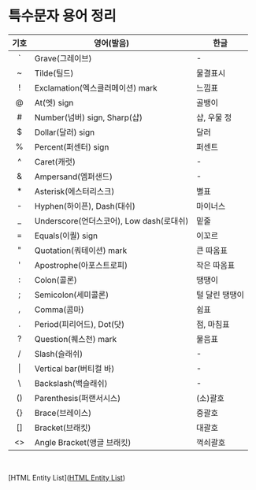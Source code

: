 # 특수문자 용어 정리

| 기호 | 영어(발음)                               | 한글           |
| :--: | ---------------------------------------- | -------------- |
|  `   | Grave(그레이브)                          | -              |
|  ~   | Tilde(틸드)                              | 물결표시       |
|  !   | Exclamation(엑스클러메이션) mark         | 느낌표         |
|  @   | At(엣) sign                              | 골뱅이         |
|  #   | Number(넘버) sign, Sharp(샵)             | 샵, 우물 정    |
|  $   | Dollar(달러) sign                        | 달러           |
|  %   | Percent(퍼센터) sign                     | 퍼센트         |
|  ^   | Caret(캐럿)                              | -              |
|  &   | Ampersand(엠퍼샌드)                      | -              |
|  *   | Asterisk(에스터리스크)                   | 별표           |
|  -   | Hyphen(하이픈), Dash(대쉬)               | 마이너스       |
|  _   | Underscore(언더스코어), Low dash(로대쉬) | 밑줄           |
|  =   | Equals(이퀄) sign                        | 이꼬르         |
|  "   | Quotation(쿼테이션) mark                 | 큰 따옴표      |
|  '   | Apostrophe(아포스트로피)                 | 작은 따옴표    |
|  :   | Colon(콜론)                              | 땡땡이         |
|  ;   | Semicolon(세미콜론)                      | 털 달린 땡땡이 |
|  ,   | Comma(콤마)                              | 쉼표           |
|  .   | Period(피리어드), Dot(닷)                | 점, 마침표     |
|  ?   | Question(퀘스천) mark                    | 물음표         |
|  /   | Slash(슬래쉬)                            | -              |
|  \|  | Vertical bar(버티컬 바)                  | -              |
|  \   | Backslash(백슬래쉬)                      | -              |
|  ()  | Parenthesis(퍼랜서시스)                  | (소)괄호       |
|  {}  | Brace(브레이스)                          | 중괄호         |
|  []  | Bracket(브래킷)                          | 대괄호         |
|  <>  | Angle Bracket(앵글 브래킷)               | 꺽쇠괄호       |

<br>

[HTML Entity List]([HTML Entity List](https://www.freeformatter.com/html-entities.html))